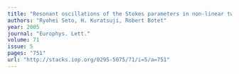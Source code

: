 ```yaml
---
title: "Resonant oscillations of the Stokes parameters in non-linear twisted birefringent media"
authors: "Ryohei Seto, H. Kuratsuji, Robert Botet"
year: 2005
journal: "Europhys. Lett."
volume: 71
issue: 5
pages: "751"
url: "http://stacks.iop.org/0295-5075/71/i=5/a=751"
---
```

